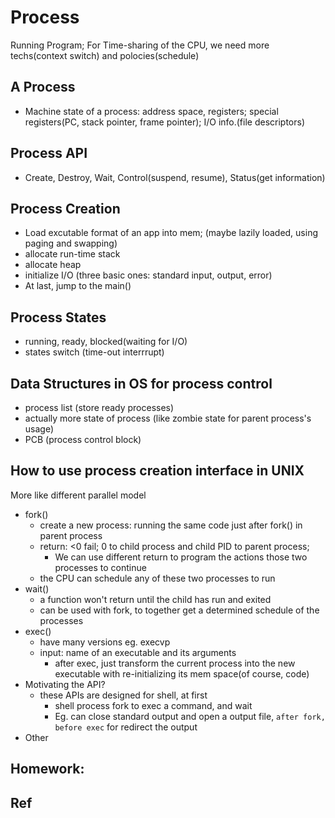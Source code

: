 # Process
Running Program; For Time-sharing of the CPU, we need more techs(context switch) and polocies(schedule)  
## A Process 
* Machine state of a process: address space, registers; special registers(PC, stack pointer, frame pointer); I/O info.(file descriptors) 

## Process API
* Create, Destroy, Wait, Control(suspend, resume), Status(get information) 

## Process Creation
* Load excutable format of an app into mem; (maybe lazily loaded, using paging and swapping)
* allocate run-time stack
* allocate heap
* initialize I/O (three basic ones: standard input, output, error)
* At last, jump to the main()

## Process States
* running, ready, blocked(waiting for I/O)
* states switch (time-out interrrupt)  

## Data Structures in OS for process control
* process list (store ready processes)
* actually more state of process (like zombie state for parent process's usage)
* PCB (process control block)


## How to use process creation interface in UNIX
More like different parallel model
* fork()
	* create a new process: running the same code just after fork() in parent process
	* return: <0 fail; 0 to child process and child PID to parent process;
		* We can use different return to program the actions those two processes to continue 
	* the CPU can schedule any of these two processes to run 
* wait()
	* a function won't return until the child has run and exited 
	* can be used with fork, to together get a determined schedule of the processes
* exec()
	* have many versions eg. execvp
	* input: name of an executable and its arguments
		* after exec, just transform the current process into the new executable with re-initializing its mem space(of course, code)
* Motivating the API? 
	* these APIs are designed for shell, at first
		* shell process fork to exec a command, and wait
		* Eg. can close standard output and open a output file, `after fork, before exec` for redirect the output
* Other  

## Homework: 

## Ref 
